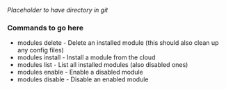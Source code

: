 *Placeholder to have directory in git*

### Commands to go here
* modules delete    - Delete an installed module (this should also clean up any config files)
* modules install   - Install a module from the cloud
* modules list      - List all installed modules (also disabled ones)
* modules enable    - Enable a disabled module
* modules disable   - Disable an enabled module
